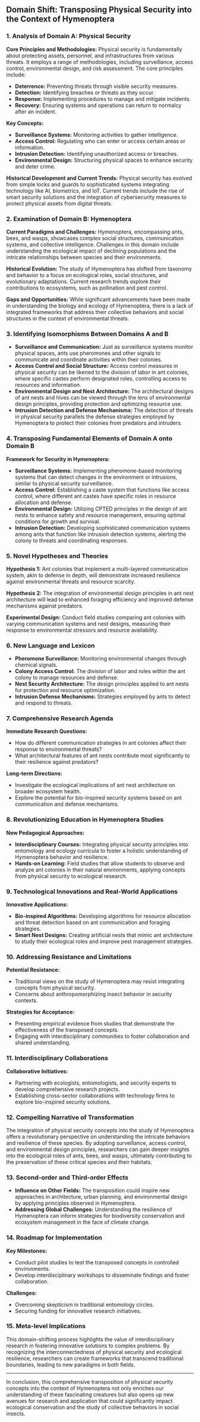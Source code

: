 ## Domain Shift: Transposing Physical Security into the Context of Hymenoptera

### 1. Analysis of Domain A: Physical Security

**Core Principles and Methodologies:**
Physical security is fundamentally about protecting assets, personnel, and infrastructures from various threats. It employs a range of methodologies, including surveillance, access control, environmental design, and risk assessment. The core principles include:

- **Deterrence:** Preventing threats through visible security measures.
- **Detection:** Identifying breaches or threats as they occur.
- **Response:** Implementing procedures to manage and mitigate incidents.
- **Recovery:** Ensuring systems and operations can return to normalcy after an incident.

**Key Concepts:**
- **Surveillance Systems:** Monitoring activities to gather intelligence.
- **Access Control:** Regulating who can enter or access certain areas or information.
- **Intrusion Detection:** Identifying unauthorized access or breaches.
- **Environmental Design:** Structuring physical spaces to enhance security and deter crime.

**Historical Development and Current Trends:**
Physical security has evolved from simple locks and guards to sophisticated systems integrating technology like AI, biometrics, and IoT. Current trends include the rise of smart security solutions and the integration of cybersecurity measures to protect physical assets from digital threats.

### 2. Examination of Domain B: Hymenoptera

**Current Paradigms and Challenges:**
Hymenoptera, encompassing ants, bees, and wasps, showcases complex social structures, communication systems, and collective intelligence. Challenges in this domain include understanding the ecological impact of declining populations and the intricate relationships between species and their environments.

**Historical Evolution:**
The study of Hymenoptera has shifted from taxonomy and behavior to a focus on ecological roles, social structures, and evolutionary adaptations. Current research trends explore their contributions to ecosystems, such as pollination and pest control.

**Gaps and Opportunities:**
While significant advancements have been made in understanding the biology and ecology of Hymenoptera, there is a lack of integrated frameworks that address their collective behaviors and social structures in the context of environmental threats.

### 3. Identifying Isomorphisms Between Domains A and B

- **Surveillance and Communication:** Just as surveillance systems monitor physical spaces, ants use pheromones and other signals to communicate and coordinate activities within their colonies.
- **Access Control and Social Structure:** Access control measures in physical security can be likened to the division of labor in ant colonies, where specific castes perform designated roles, controlling access to resources and information.
- **Environmental Design and Nest Architecture:** The architectural designs of ant nests and hives can be viewed through the lens of environmental design principles, providing protection and optimizing resource use.
- **Intrusion Detection and Defense Mechanisms:** The detection of threats in physical security parallels the defense strategies employed by Hymenoptera to protect their colonies from predators and intruders.

### 4. Transposing Fundamental Elements of Domain A onto Domain B

**Framework for Security in Hymenoptera:**
- **Surveillance Systems:** Implementing pheromone-based monitoring systems that can detect changes in the environment or intrusions, similar to physical security surveillance.
- **Access Control:** Establishing a caste system that functions like access control, where different ant castes have specific roles in resource allocation and defense.
- **Environmental Design:** Utilizing CPTED principles in the design of ant nests to enhance safety and resource management, ensuring optimal conditions for growth and survival.
- **Intrusion Detection:** Developing sophisticated communication systems among ants that function like intrusion detection systems, alerting the colony to threats and coordinating responses.

### 5. Novel Hypotheses and Theories

**Hypothesis 1:** Ant colonies that implement a multi-layered communication system, akin to defense in depth, will demonstrate increased resilience against environmental threats and resource scarcity.

**Hypothesis 2:** The integration of environmental design principles in ant nest architecture will lead to enhanced foraging efficiency and improved defense mechanisms against predators.

**Experimental Design:** Conduct field studies comparing ant colonies with varying communication systems and nest designs, measuring their response to environmental stressors and resource availability.

### 6. New Language and Lexicon

- **Pheromone Surveillance:** Monitoring environmental changes through chemical signals.
- **Colony Access Control:** The division of labor and roles within the ant colony to manage resources and defense.
- **Nest Security Architecture:** The design principles applied to ant nests for protection and resource optimization.
- **Intrusion Defense Mechanisms:** Strategies employed by ants to detect and respond to threats.

### 7. Comprehensive Research Agenda

**Immediate Research Questions:**
- How do different communication strategies in ant colonies affect their response to environmental threats?
- What architectural features of ant nests contribute most significantly to their resilience against predators?

**Long-term Directions:**
- Investigate the ecological implications of ant nest architecture on broader ecosystem health.
- Explore the potential for bio-inspired security systems based on ant communication and defense mechanisms.

### 8. Revolutionizing Education in Hymenoptera Studies

**New Pedagogical Approaches:**
- **Interdisciplinary Courses:** Integrating physical security principles into entomology and ecology curricula to foster a holistic understanding of Hymenoptera behavior and resilience.
- **Hands-on Learning:** Field studies that allow students to observe and analyze ant colonies in their natural environments, applying concepts from physical security to ecological research.

### 9. Technological Innovations and Real-World Applications

**Innovative Applications:**
- **Bio-inspired Algorithms:** Developing algorithms for resource allocation and threat detection based on ant communication and foraging strategies.
- **Smart Nest Designs:** Creating artificial nests that mimic ant architecture to study their ecological roles and improve pest management strategies.

### 10. Addressing Resistance and Limitations

**Potential Resistance:**
- Traditional views on the study of Hymenoptera may resist integrating concepts from physical security.
- Concerns about anthropomorphizing insect behavior in security contexts.

**Strategies for Acceptance:**
- Presenting empirical evidence from studies that demonstrate the effectiveness of the transposed concepts.
- Engaging with interdisciplinary communities to foster collaboration and shared understanding.

### 11. Interdisciplinary Collaborations

**Collaborative Initiatives:**
- Partnering with ecologists, entomologists, and security experts to develop comprehensive research projects.
- Establishing cross-sector collaborations with technology firms to explore bio-inspired security solutions.

### 12. Compelling Narrative of Transformation

The integration of physical security concepts into the study of Hymenoptera offers a revolutionary perspective on understanding the intricate behaviors and resilience of these species. By adopting surveillance, access control, and environmental design principles, researchers can gain deeper insights into the ecological roles of ants, bees, and wasps, ultimately contributing to the preservation of these critical species and their habitats.

### 13. Second-order and Third-order Effects

- **Influence on Other Fields:** The transposition could inspire new approaches in architecture, urban planning, and environmental design by applying principles observed in Hymenoptera.
- **Addressing Global Challenges:** Understanding the resilience of Hymenoptera can inform strategies for biodiversity conservation and ecosystem management in the face of climate change.

### 14. Roadmap for Implementation

**Key Milestones:**
- Conduct pilot studies to test the transposed concepts in controlled environments.
- Develop interdisciplinary workshops to disseminate findings and foster collaboration.

**Challenges:**
- Overcoming skepticism in traditional entomology circles.
- Securing funding for innovative research initiatives.

### 15. Meta-level Implications

This domain-shifting process highlights the value of interdisciplinary research in fostering innovative solutions to complex problems. By recognizing the interconnectedness of physical security and ecological resilience, researchers can create frameworks that transcend traditional boundaries, leading to new paradigms in both fields.

---

In conclusion, this comprehensive transposition of physical security concepts into the context of Hymenoptera not only enriches our understanding of these fascinating creatures but also opens up new avenues for research and application that could significantly impact ecological conservation and the study of collective behaviors in social insects.